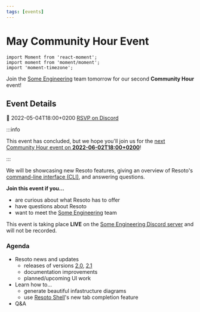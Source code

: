 ```yaml
---
tags: [events]
---
```


# May Community Hour Event

```mdx-code-block
import Moment from 'react-moment';
import moment from 'moment/moment';
import 'moment-timezone';
```

Join the [Some Engineering](https://some.engineering) team tomorrow for our second **Community Hour** event!

## Event Details

<p className="md-actions">
  <span>📅 <Moment local format="LLLL z" tz={moment.tz.guess()}>2022-05-04T18:00+0200</Moment></span>
  <a href="https://discord.gg/zRcBMjQM?event=959542126033657926" target="_blank" rel="noopener noreferrer" className="button button--primary">RSVP on Discord</a>
</p>

:::info

This event has concluded, but we hope you'll join us for the [next Community Hour event on **<Moment local format="LL" tz={moment.tz.guess()}>2022-06-02T18:00+0200</Moment>**](/news/2022/06/01/june-community-hour-event)!

:::

We will be showcasing new Resoto features, giving an overview of Resoto's [command-line interface (CLI)](/docs/reference/cli), and answering questions.

**Join this event if you…**

- are curious about what Resoto has to offer
- have questions about Resoto
- want to meet the [Some Engineering](https://some.engineering) team

This event is taking place **LIVE** on the [Some Engineering Discord server](https://discord.gg/zRcBMjQM?event=959542126033657926) and will not be recorded.

### Agenda

- Resoto news and updates
  - releases of versions [2.0](/news/2022/04/12/v2.0.0), [2.1](/news/2022/04/28/v2.1.0)
  - documentation improvements
  - planned/upcoming UI work
- Learn how to…
  - generate beautiful infastructure diagrams
  - use [Resoto Shell](/docs/concepts/components/shell)'s new tab completion feature
- Q&A
